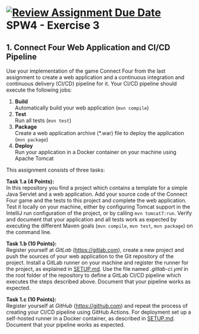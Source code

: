 [![Review Assignment Due Date](https://classroom.github.com/assets/deadline-readme-button-24ddc0f5d75046c5622901739e7c5dd533143b0c8e959d652212380cedb1ea36.svg)](https://classroom.github.com/a/UKs6JcX0)
SPW4 - Exercise 3
=================

## 1. Connect Four Web Application and CI/CD Pipeline

Use your implementation of the game Connect Four from the last assignment to create a web application and a continuous 
integration and continuous delivery (CI/CD) pipeline for it. Your CI/CD pipeline should execute the following jobs:

1. **Build**  
      Automatically build your web application (```mvn compile```)
2. **Test**  
      Run all tests (```mvn test```)
3. **Package**  
      Create a web application archive (*.war) file to deploy the application (```mvn package```)
4. **Deploy**  
      Run your application in a Docker container on your machine using Apache Tomcat

This assignment consists of three tasks:

**Task 1.a (4 Points):**  
In this repository you find a project which contains a template for a simple Java Servlet and a web application. Add 
your source code of the Connect Four game and the tests to this project and complete the web application. Test it locally on 
your machine, either by configuring Tomcat support in the IntelliJ run configuration of the project, or by calling 
```mvn tomcat7:run```. Verify and document that your application and all tests work as expected by executing the 
different Maven goals (```mvn compile```, ```mvn test```, ```mvn package```) on the command line.

**Task 1.b (10 Points):**  
Register yourself at *GitLab* (https://gitlab.com), create a new project and push the sources of your web 
application to the Git repository of the project. Install a GitLab runner on your machine and register the runner 
for the project, as explained in [SETUP.md](SETUP.md). Use the file named *.gitlab-ci.yml* in the root folder of the 
repository to define a GitLab CI/CD pipeline which executes the steps described above. Document that your pipeline works
as expected.

**Task 1.c (10 Points):**  
Register yourself at *GitHub* (https://github.com) and repeat the process of creating your CI/CD pipeline using GitHub 
Actions. For deployment set up a self-hosted runner in a Docker container, as described in [SETUP.md](SETUP.md). 
Document that your pipeline works as expected.

